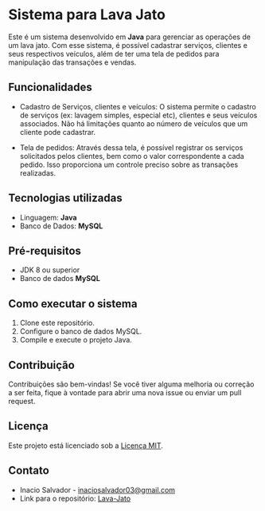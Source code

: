 # Sistema para Lava Jato

Este é um sistema desenvolvido em **Java** para gerenciar as operações de um lava jato. Com esse sistema, é possível cadastrar serviços, clientes e seus respectivos veículos, além de ter uma tela de pedidos para manipulação das transações e vendas.

## Funcionalidades

- Cadastro de Serviços, clientes e veículos: O sistema permite o cadastro de serviços (ex: lavagem simples, especial etc), clientes e seus veículos associados. Não há limitações quanto ao número de veículos que um cliente pode cadastrar.

- Tela de pedidos: Através dessa tela, é possível registrar os serviços solicitados pelos clientes, bem como o valor correspondente a cada pedido. Isso proporciona um controle preciso sobre as transações realizadas.

## Tecnologias utilizadas

- Linguagem: **Java**
- Banco de Dados: **MySQL**

## Pré-requisitos

- JDK 8 ou superior
- Banco de dados **MySQL**

## Como executar o sistema

1. Clone este repositório.
2. Configure o banco de dados MySQL.
3. Compile e execute o projeto Java.

## Contribuição

Contribuições são bem-vindas! Se você tiver alguma melhoria ou correção a ser feita, fique à vontade para abrir uma nova issue ou enviar um pull request.

## Licença

Este projeto está licenciado sob a [Licença MIT](https://github.com/inaciosalvador/Lava_Jato/blob/main/LICENSE).

## Contato

- Inacio Salvador - inaciosalvador03@gmail.com
- Link para o repositório: [Lava-Jato](https://github.com/inaciosalvador/Lava_Jato)
